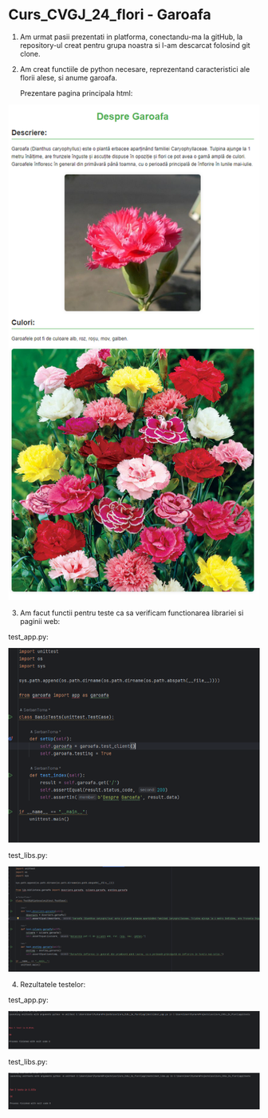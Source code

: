 # Curs_CVGJ_24_flori - Garoafa

1. Am urmat pasii prezentati in platforma, conectandu-ma la gitHub, la repository-ul creat pentru grupa noastra si l-am descarcat folosind git clone.



2. Am creat functiile de python necesare, reprezentand caracteristici ale florii alese, si anume garoafa.

    Prezentare pagina principala html:

    

![alt text](image-1.png)

3. Am facut functii pentru teste ca sa verificam functionarea librariei si paginii web:

test_app.py:

![alt text](image-2.png)

test_libs.py:

![alt text](image-3.png)

4. Rezultatele testelor:

test_app.py:

![alt text](image-4.png)

test_libs.py:

![alt text](image-5.png)